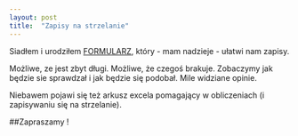 ```yaml
---
layout: post
title:  "Zapisy na strzelanie"
---
```


Siadłem i urodziłem [FORMULARZ](https://samopal.pl/zapisy.html), który - mam nadzieje - ułatwi nam zapisy. 

Możliwe, ze jest zbyt długi. Możliwe, że czegoś brakuje. Zobaczymy jak będzie sie sprawdzał i jak będzie się podobał. Mile widziane opinie.

Niebawem pojawi się też arkusz excela pomagający w obliczeniach (i zapisywaniu się na strzelanie).

##Zapraszamy !
